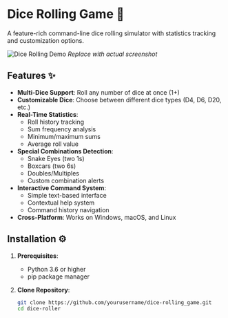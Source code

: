# Dice Rolling Game 🎲

A feature-rich command-line dice rolling simulator with statistics tracking and customization options.

![Dice Rolling Demo](https://via.placeholder.com/600x400.png?text=Dice+Roller+Demo) *Replace with actual screenshot*

## Features ✨

- **Multi-Dice Support**: Roll any number of dice at once (1+)
- **Customizable Dice**: Choose between different dice types (D4, D6, D20, etc.)
- **Real-Time Statistics**:
  - Roll history tracking
  - Sum frequency analysis
  - Minimum/maximum sums
  - Average roll value
- **Special Combinations Detection**:
  - Snake Eyes (two 1s)
  - Boxcars (two 6s)
  - Doubles/Multiples
  - Custom combination alerts
- **Interactive Command System**:
  - Simple text-based interface
  - Contextual help system
  - Command history navigation
- **Cross-Platform**: Works on Windows, macOS, and Linux

## Installation ⚙️

1. **Prerequisites**:
   - Python 3.6 or higher
   - pip package manager

2. **Clone Repository**:
   ```bash
   git clone https://github.com/yourusername/dice-rolling_game.git
   cd dice-roller
